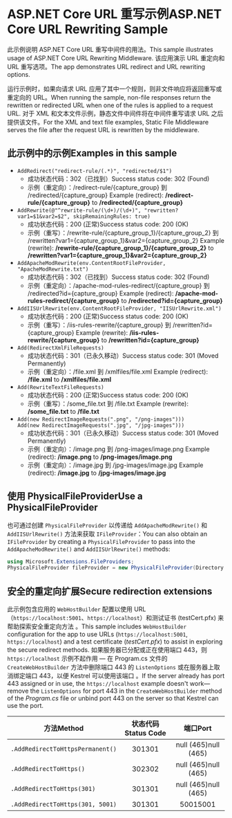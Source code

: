 # <a name="aspnet-core-url-rewriting-sample"></a><span data-ttu-id="3bafe-101">ASP.NET Core URL 重写示例</span><span class="sxs-lookup"><span data-stu-id="3bafe-101">ASP.NET Core URL Rewriting Sample</span></span>

<span data-ttu-id="3bafe-102">此示例说明 ASP.NET Core URL 重写中间件的用法。</span><span class="sxs-lookup"><span data-stu-id="3bafe-102">This sample illustrates usage of ASP.NET Core URL Rewriting Middleware.</span></span> <span data-ttu-id="3bafe-103">该应用演示 URL 重定向和 URL 重写选项。</span><span class="sxs-lookup"><span data-stu-id="3bafe-103">The app demonstrates URL redirect and URL rewriting options.</span></span>

<span data-ttu-id="3bafe-104">运行示例时，如果向请求 URL 应用了其中一个规则，则非文件响应将返回重写或重定向的 URL。</span><span class="sxs-lookup"><span data-stu-id="3bafe-104">When running the sample, non-file responses return the rewritten or redirected URL when one of the rules is applied to a request URL.</span></span> <span data-ttu-id="3bafe-105">对于 XML 和文本文件示例，静态文件中间件将在中间件重写请求 URL 之后提供该文件。</span><span class="sxs-lookup"><span data-stu-id="3bafe-105">For the XML and text file examples, Static File Middleware serves the file after the request URL is rewritten by the middleware.</span></span>

## <a name="examples-in-this-sample"></a><span data-ttu-id="3bafe-106">此示例中的示例</span><span class="sxs-lookup"><span data-stu-id="3bafe-106">Examples in this sample</span></span>

* `AddRedirect("redirect-rule/(.*)", "redirected/$1")`
  - <span data-ttu-id="3bafe-107">成功状态代码：302（已找到）</span><span class="sxs-lookup"><span data-stu-id="3bafe-107">Success status code: 302 (Found)</span></span>
  - <span data-ttu-id="3bafe-108">示例（重定向）：/redirect-rule/{capture_group} 到 /redirected/{capture_group}  </span><span class="sxs-lookup"><span data-stu-id="3bafe-108">Example (redirect): **/redirect-rule/{capture_group}** to **/redirected/{capture_group}**</span></span>
* `AddRewrite(@"^rewrite-rule/(\d+)/(\d+)", "rewritten?var1=$1&var2=$2", skipRemainingRules: true)`
  - <span data-ttu-id="3bafe-109">成功状态代码：200 (正常)</span><span class="sxs-lookup"><span data-stu-id="3bafe-109">Success status code: 200 (OK)</span></span>
  - <span data-ttu-id="3bafe-110">示例（重写）：/rewrite-rule/{capture_group_1}/{capture_group_2} 到 /rewritten?var1={capture_group_1}&var2={capture_group_2}  </span><span class="sxs-lookup"><span data-stu-id="3bafe-110">Example (rewrite): **/rewrite-rule/{capture_group_1}/{capture_group_2}** to **/rewritten?var1={capture_group_1}&var2={capture_group_2}**</span></span>
* `AddApacheModRewrite(env.ContentRootFileProvider, "ApacheModRewrite.txt")`
  - <span data-ttu-id="3bafe-111">成功状态代码：302（已找到）</span><span class="sxs-lookup"><span data-stu-id="3bafe-111">Success status code: 302 (Found)</span></span>
  - <span data-ttu-id="3bafe-112">示例（重定向）：/apache-mod-rules-redirect/{capture_group} 到 /redirected?id={capture_group}  </span><span class="sxs-lookup"><span data-stu-id="3bafe-112">Example (redirect): **/apache-mod-rules-redirect/{capture_group}** to **/redirected?id={capture_group}**</span></span>
* `AddIISUrlRewrite(env.ContentRootFileProvider, "IISUrlRewrite.xml")`
  - <span data-ttu-id="3bafe-113">成功状态代码：200 (正常)</span><span class="sxs-lookup"><span data-stu-id="3bafe-113">Success status code: 200 (OK)</span></span>
  - <span data-ttu-id="3bafe-114">示例（重写）：/iis-rules-rewrite/{capture_group} 到 /rewritten?id={capture_group}  </span><span class="sxs-lookup"><span data-stu-id="3bafe-114">Example (rewrite): **/iis-rules-rewrite/{capture_group}** to **/rewritten?id={capture_group}**</span></span>
* `Add(RedirectXmlFileRequests)`
  - <span data-ttu-id="3bafe-115">成功状态代码：301（已永久移动）</span><span class="sxs-lookup"><span data-stu-id="3bafe-115">Success status code: 301 (Moved Permanently)</span></span>
  - <span data-ttu-id="3bafe-116">示例（重定向）：/file.xml 到 /xmlfiles/file.xml  </span><span class="sxs-lookup"><span data-stu-id="3bafe-116">Example (redirect): **/file.xml** to **/xmlfiles/file.xml**</span></span>
* `Add(RewriteTextFileRequests)`
  - <span data-ttu-id="3bafe-117">成功状态代码：200 (正常)</span><span class="sxs-lookup"><span data-stu-id="3bafe-117">Success status code: 200 (OK)</span></span>
  - <span data-ttu-id="3bafe-118">示例（重写）：/some_file.txt 到 /file.txt  </span><span class="sxs-lookup"><span data-stu-id="3bafe-118">Example (rewrite): **/some_file.txt** to **/file.txt**</span></span>
* `Add(new RedirectImageRequests(".png", "/png-images")))`<br>`Add(new RedirectImageRequests(".jpg", "/jpg-images")))`
  - <span data-ttu-id="3bafe-119">成功状态代码：301（已永久移动）</span><span class="sxs-lookup"><span data-stu-id="3bafe-119">Success status code: 301 (Moved Permanently)</span></span>
  - <span data-ttu-id="3bafe-120">示例（重定向）：/image.png 到 /png-images/image.png  </span><span class="sxs-lookup"><span data-stu-id="3bafe-120">Example (redirect): **/image.png** to **/png-images/image.png**</span></span>
  - <span data-ttu-id="3bafe-121">示例（重定向）：/image.jpg 到 /jpg-images/image.jpg  </span><span class="sxs-lookup"><span data-stu-id="3bafe-121">Example (redirect): **/image.jpg** to **/jpg-images/image.jpg**</span></span>

## <a name="use-a-physicalfileprovider"></a><span data-ttu-id="3bafe-122">使用 PhysicalFileProvider</span><span class="sxs-lookup"><span data-stu-id="3bafe-122">Use a PhysicalFileProvider</span></span>

<span data-ttu-id="3bafe-123">也可通过创建 `PhysicalFileProvider` 以传递给 `AddApacheModRewrite()` 和 `AddIISUrlRewrite()` 方法来获取 `IFileProvider`：</span><span class="sxs-lookup"><span data-stu-id="3bafe-123">You can also obtain an `IFileProvider` by creating a `PhysicalFileProvider` to pass into the `AddApacheModRewrite()` and `AddIISUrlRewrite()` methods:</span></span>

```csharp
using Microsoft.Extensions.FileProviders;
PhysicalFileProvider fileProvider = new PhysicalFileProvider(Directory.GetCurrentDirectory());
```

## <a name="secure-redirection-extensions"></a><span data-ttu-id="3bafe-124">安全的重定向扩展</span><span class="sxs-lookup"><span data-stu-id="3bafe-124">Secure redirection extensions</span></span>

<span data-ttu-id="3bafe-125">此示例包含应用的 `WebHostBuilder` 配置以使用 URL（`https://localhost:5001`、`https://localhost`）和测试证书 (testCert.pfx) 来帮助探索安全重定向方法  。</span><span class="sxs-lookup"><span data-stu-id="3bafe-125">This sample includes `WebHostBuilder` configuration for the app to use URLs (`https://localhost:5001`, `https://localhost`) and a test certificate (*testCert.pfx*) to assist in exploring the secure redirect methods.</span></span> <span data-ttu-id="3bafe-126">如果服务器已分配或正在使用端口 443，则 `https://localhost` 示例不起作用 &mdash; 在 Program.cs 文件的 `CreateWebHostBuilder` 方法中删除端口 443 的 `ListenOptions` 或在服务器上取消绑定端口 443，以便 Kestrel 可以使用该端口  。</span><span class="sxs-lookup"><span data-stu-id="3bafe-126">If the server already has port 443 assigned or in use, the `https://localhost` example doesn't work&mdash;remove the `ListenOptions` for port 443 in the `CreateWebHostBuilder` method of the *Program.cs* file or unbind port 443 on the server so that Kestrel can use the port.</span></span>

| <span data-ttu-id="3bafe-127">方法</span><span class="sxs-lookup"><span data-stu-id="3bafe-127">Method</span></span>                           | <span data-ttu-id="3bafe-128">状态代码</span><span class="sxs-lookup"><span data-stu-id="3bafe-128">Status Code</span></span> |    <span data-ttu-id="3bafe-129">端口</span><span class="sxs-lookup"><span data-stu-id="3bafe-129">Port</span></span>    |
| -------------------------------- | :---------: | :--------: |
| `.AddRedirectToHttpsPermanent()` |     <span data-ttu-id="3bafe-130">301</span><span class="sxs-lookup"><span data-stu-id="3bafe-130">301</span></span>     | <span data-ttu-id="3bafe-131">null (465)</span><span class="sxs-lookup"><span data-stu-id="3bafe-131">null (465)</span></span> |
| `.AddRedirectToHttps()`          |     <span data-ttu-id="3bafe-132">302</span><span class="sxs-lookup"><span data-stu-id="3bafe-132">302</span></span>     | <span data-ttu-id="3bafe-133">null (465)</span><span class="sxs-lookup"><span data-stu-id="3bafe-133">null (465)</span></span> |
| `.AddRedirectToHttps(301)`       |     <span data-ttu-id="3bafe-134">301</span><span class="sxs-lookup"><span data-stu-id="3bafe-134">301</span></span>     | <span data-ttu-id="3bafe-135">null (465)</span><span class="sxs-lookup"><span data-stu-id="3bafe-135">null (465)</span></span> |
| `.AddRedirectToHttps(301, 5001)` |     <span data-ttu-id="3bafe-136">301</span><span class="sxs-lookup"><span data-stu-id="3bafe-136">301</span></span>     |    <span data-ttu-id="3bafe-137">5001</span><span class="sxs-lookup"><span data-stu-id="3bafe-137">5001</span></span>    |
